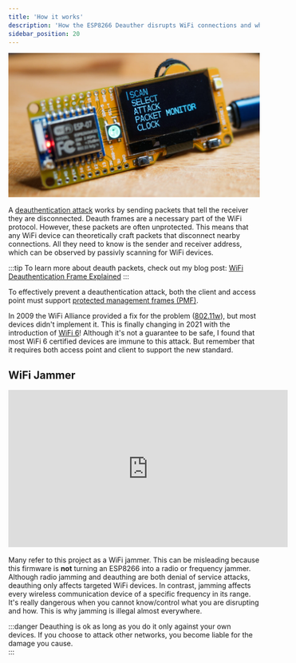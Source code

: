 ```yaml
---
title: 'How it works'
description: 'How the ESP8266 Deauther disrupts WiFi connections and why it is not the same as a jammer.'
sidebar_position: 20
---
```


![](/img/dstike_deauther_oled.jpg)

A [deauthentication attack](https://en.wikipedia.org/wiki/Wi-Fi_deauthentication_attack) works by sending packets that tell the receiver they are disconnected. Deauth frames are a necessary part of the WiFi protocol. However, these packets are often unprotected. This means that any WiFi device can theoretically craft packets that disconnect nearby connections. All they need to know is the sender and receiver address, which can be observed by passivly scanning for WiFi devices.

:::tip
To learn more about deauth packets, check out my blog post: [WiFi Deauthentication Frame Explained](https://blog.spacehuhn.com/wifi-deauthentication-frame)
:::

To effectively prevent a deauthentication attack, both the client and access point must support [protected management frames (PMF)](https://www.wi-fi.org/knowledge-center/faq/what-are-protected-management-frames). 

In 2009 the WiFi Alliance provided a fix for the problem ([802.11w](https://en.wikipedia.org/wiki/IEEE_802.11w-2009)), but most devices didn't implement it. This is finally changing in 2021 with the introduction of [WiFi 6](https://en.wikipedia.org/wiki/Wi-Fi_6)! Although it's not a guarantee to be safe, I found that most WiFi 6 certified devices are immune to this attack. But remember that it requires both access point and client to support the new standard.

## WiFi Jammer

<iframe width="560" height="315" src="https://www.youtube-nocookie.com/embed/gOyfD44A7rE" title="YouTube video player" frameborder="0" allow="accelerometer; autoplay; clipboard-write; encrypted-media; gyroscope; picture-in-picture" allowfullscreen></iframe>

Many refer to this project as a WiFi jammer. This can be misleading because this firmware is **not** turning an ESP8266 into a radio or frequency jammer. Although radio jamming and deauthing are both denial of service attacks, deauthing only affects targeted WiFi devices. In contrast, jamming affects every wireless communication device of a specific frequency in its range.  
It's really dangerous when you cannot know/control what you are disrupting and how. This is why jamming is illegal almost everywhere.  

:::danger
Deauthing is ok as long as you do it only against your own devices. If you choose to attack other networks, you become liable for the damage you cause.  
:::
